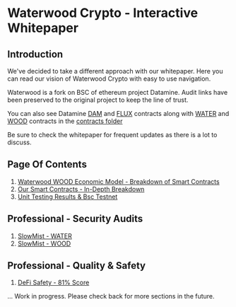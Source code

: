 # Waterwood Crypto - Interactive Whitepaper

## Introduction

We've decided to take a different approach with our whitepaper. Here you can read our vision of Waterwood Crypto with easy to use navigation.

Waterwood is a fork on BSC of ethereum project Datamine. Audit links have been preserved to the original project to keep the line of trust. 

You can also see Datamine [DAM](contracts/dam.sol) and [FLUX](contracts/flux.sol) contracts along with [WATER](contracts/WATER.sol) and [WOOD](contracts/WOOD.sol) contracts in the [contracts folder](contracts/)

Be sure to check the whitepaper for frequent updates as there is a lot to discuss.

## Page Of Contents

1. [Waterwood WOOD Economic Model - Breakdown of Smart Contracts](docs/waterwood-ecosystem-rules.md)
2. [Our Smart Contracts - In-Depth Breakdown](docs/waterwood-smart-contracts.md)
3. [Unit Testing Results & Bsc Testnet](docs/testing-results.md)

## Professional - Security Audits

1. [SlowMist - WATER](audits/SlowMist%20-%20Smart%20Contract%20Security%20Audit%20Report%20-%20DamToken.pdf)
2. [SlowMist - WOOD](audits/SlowMist%20-%20Smart%20Contract%20Security%20Audit%20Report%20-%20FluxToken.pdf)

## Professional - Quality & Safety

1. [DeFi Safety - 81% Score](https://defisafety.com/2020/12/11/datamine/)

... Work in progress. Please check back for more sections in the future.
